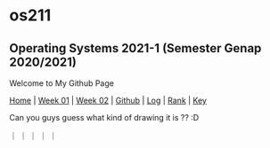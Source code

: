 # os211
## Operating Systems 2021-1 (Semester Genap 2020/2021)


Welcome to My Github Page

[Home](https://marcianadin.github.io/os211/) | [Week 01](https://marcianadin.github.io/os211/W01/) | [Week 02](https://marcianadin.github.io/os211/W02/) | [Github](https://github.com/marcianadin/os211) | [Log](https://marcianadin.github.io/os211/TXT/mylog.txt) | [Rank](https://marcianadin.github.io/os211/TXT/myrank.txt) | [Key](https://marcianadin.github.io/os211/TXT/mypubkey.txt) 

Can you guys guess what kind of drawing it is ?? :D









｜
｜
｜
｜
｜



